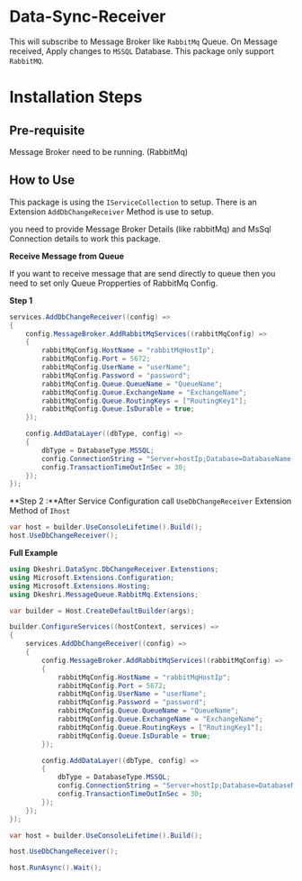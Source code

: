 # Data-Sync-Receiver

This will subscribe to Message Broker like `RabbitMq` Queue. On Message received, Apply changes to `MSSQL` Database.
This package only support `RabbitMQ`.
# Installation Steps

## Pre-requisite

Message Broker need to be running. (RabbitMq)

## How to Use
This package is using the `IServiceCollection` to setup. There is an Extension `AddDbChangeReceiver` Method is use to setup.

you need to provide Message Broker Details (like rabbitMq) and MsSql Connection details to work this package.

**Receive Message from Queue**

If you want to receive message that are send directly to queue then you need to set only Queue Propperties of RabbitMq Config.

**Step 1**

```csharp
services.AddDbChangeReceiver((config) =>
{
    config.MessageBroker.AddRabbitMqServices((rabbitMqConfig) =>
    {
        rabbitMqConfig.HostName = "rabbitMqHostIp";
        rabbitMqConfig.Port = 5672; 
        rabbitMqConfig.UserName = "userName";
        rabbitMqConfig.Password = "password";
        rabbitMqConfig.Queue.QueueName = "QueueName";
        rabbitMqConfig.Queue.ExchangeName = "ExchangeName";
        rabbitMqConfig.Queue.RoutingKeys = ["RoutingKey1"];
        rabbitMqConfig.Queue.IsDurable = true;
    });

    config.AddDataLayer((dbType, config) =>
    {
        dbType = DatabaseType.MSSQL;
        config.ConnectionString = "Server=hostIp;Database=DatabaseName;User Id=userid;Password=YourDbPassword;Encrypt=False";
        config.TransactionTimeOutInSec = 30;
    });
});
```

**Step 2 :**After Service Configuration call `UseDbChangeReceiver` Extension Method of `Ihost`

```csharp
var host = builder.UseConsoleLifetime().Build();
host.UseDbChangeReceiver();
```

**Full Example**

```csharp
using Dkeshri.DataSync.DbChangeReceiver.Extenstions;
using Microsoft.Extensions.Configuration;
using Microsoft.Extensions.Hosting;
using Dkeshri.MessageQueue.RabbitMq.Extensions;

var builder = Host.CreateDefaultBuilder(args);

builder.ConfigureServices((hostContext, services) =>
{
    services.AddDbChangeReceiver((config) =>
    {
        config.MessageBroker.AddRabbitMqServices((rabbitMqConfig) =>
        {
            rabbitMqConfig.HostName = "rabbitMqHostIp";
            rabbitMqConfig.Port = 5672; 
            rabbitMqConfig.UserName = "userName";
            rabbitMqConfig.Password = "password";
            rabbitMqConfig.Queue.QueueName = "QueueName";
            rabbitMqConfig.Queue.ExchangeName = "ExchangeName";
            rabbitMqConfig.Queue.RoutingKeys = ["RoutingKey1"];
            rabbitMqConfig.Queue.IsDurable = true;
        });

        config.AddDataLayer((dbType, config) =>
        {
            dbType = DatabaseType.MSSQL;
            config.ConnectionString = "Server=hostIp;Database=DatabaseName;User Id=userid;Password=YourDbPassword;Encrypt=False";
            config.TransactionTimeOutInSec = 30;
        });
    });
});

var host = builder.UseConsoleLifetime().Build();

host.UseDbChangeReceiver();

host.RunAsync().Wait();
```